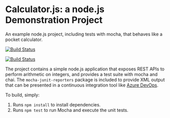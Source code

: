 Calculator.js: a node.js Demonstration Project
==============================================
An example node.js project, including tests with mocha, that behaves like
a pocket calculator.

[![Build Status](https://dev.azure.com/ppriosteSoftware/myGIT/_apis/build/status/pprioste.calculator?branchName=master)](https://dev.azure.com/ppriosteSoftware/myGIT/_build/latest?definitionId=4&branchName=master)

[![Build Status](https://dev.azure.com/ppriosteSoftware/myGIT/_apis/build/status/pprioste.calculator?branchName=master)](https://dev.azure.com/ppriosteSoftware/myGIT/_build/latest?definitionId=4&branchName=master)

The project contains a simple node.js application that exposes REST APIs
to perform arithmetic on integers, and provides a test suite with mocha
and chai.  The `mocha-junit-reporters` package is included to provide XML
output that can be presented in a continuous integration tool like
[Azure DevOps](https://azure.com/devops).

To build, simply:

1. Runs `npm install` to install dependencies.
2. Runs `npm test` to run Mocha and execute the unit tests.

